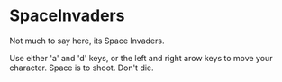 # SpaceInvaders

Not much to say here, its Space Invaders.

Use either 'a' and 'd' keys, or the left and right arow keys to move your character. Space is to shoot. Don't die.
